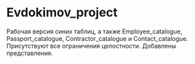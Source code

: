 # Evdokimov_project
Рабочая версия синих таблиц,  а также  Employee_catalogue, Passport_catalogue, Contractor_catalogue и Contact_catalogue.
Присутствуют все ограничения целостности.
Добавлены представления. 
